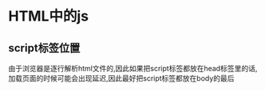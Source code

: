 # HTML中的js



## script标签位置

由于浏览器是逐行解析html文件的,因此如果把script标签都放在head标签里的话,加载页面的时候可能会出现延迟,因此最好把script标签都放在body的最后


